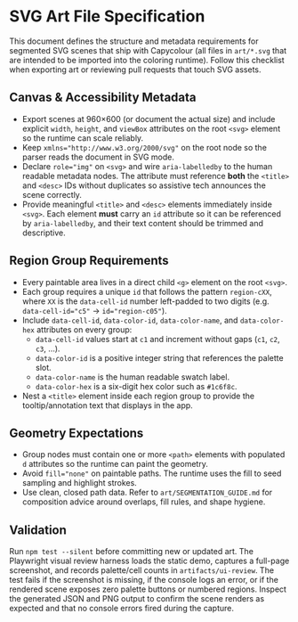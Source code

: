 # SVG Art File Specification

This document defines the structure and metadata requirements for segmented SVG scenes that ship with Capycolour (all files in `art/*.svg` that are intended to be imported into the coloring runtime). Follow this checklist when exporting art or reviewing pull requests that touch SVG assets.

## Canvas & Accessibility Metadata
- Export scenes at 960×600 (or document the actual size) and include explicit `width`, `height`, and `viewBox` attributes on the root `<svg>` element so the runtime can scale reliably.
- Keep `xmlns="http://www.w3.org/2000/svg"` on the root node so the parser reads the document in SVG mode.
- Declare `role="img"` on `<svg>` and wire `aria-labelledby` to the human readable metadata nodes. The attribute must reference **both** the `<title>` and `<desc>` IDs without duplicates so assistive tech announces the scene correctly.
- Provide meaningful `<title>` and `<desc>` elements immediately inside `<svg>`. Each element **must** carry an `id` attribute so it can be referenced by `aria-labelledby`, and their text content should be trimmed and descriptive.

## Region Group Requirements
- Every paintable area lives in a direct child `<g>` element on the root `<svg>`.
- Each group requires a unique `id` that follows the pattern `region-cXX`, where `XX` is the `data-cell-id` number left-padded to two digits (e.g. `data-cell-id="c5"` → `id="region-c05"`).
- Include `data-cell-id`, `data-color-id`, `data-color-name`, and `data-color-hex` attributes on every group:
  - `data-cell-id` values start at `c1` and increment without gaps (`c1`, `c2`, `c3`, …).
  - `data-color-id` is a positive integer string that references the palette slot.
  - `data-color-name` is the human readable swatch label.
  - `data-color-hex` is a six-digit hex color such as `#1c6f8c`.
- Nest a `<title>` element inside each region group to provide the tooltip/annotation text that displays in the app.

## Geometry Expectations
- Group nodes must contain one or more `<path>` elements with populated `d` attributes so the runtime can paint the geometry.
- Avoid `fill="none"` on paintable paths. The runtime uses the fill to seed sampling and highlight strokes.
- Use clean, closed path data. Refer to `art/SEGMENTATION_GUIDE.md` for composition advice around overlaps, fill rules, and shape hygiene.

## Validation
Run `npm test --silent` before committing new or updated art. The Playwright visual review harness loads the static demo, captures a full-page screenshot, and records palette/cell counts in `artifacts/ui-review`. The test fails if the screenshot is missing, if the console logs an error, or if the rendered scene exposes zero palette buttons or numbered regions. Inspect the generated JSON and PNG output to confirm the scene renders as expected and that no console errors fired during the capture.

